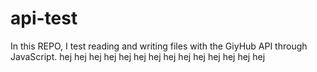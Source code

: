 # api-test
In this REPO, I test reading and writing files with the GiyHub API through JavaScript.
 hej hej hej hej hej hej hej hej hej hej hej hej hej hej